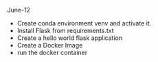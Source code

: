 June-12
- Create conda environment venv and activate it.
- Install Flask from requirements.txt    
- Create a hello world flask application
- Create a Docker Image
- run the docker container



